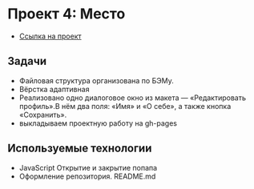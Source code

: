 # Проект 4: Место

* [Ссылка на проект]( https://vadimbalashov.github.io/russian-travel/index.html )

## Задачи

* Файловая структура организована по БЭМу.
* Вёрстка адаптивная
* Реализовано одно диалоговое окно из макета — «Редактировать профиль».В нём два поля: «Имя» и «О себе», а также кнопка «Сохранить».
* выкладываем проектную работу на gh-pages

## Используемые технологии

* JavaScript
Открытие и закрытие попапа 
* Оформление репозитория. README.md
